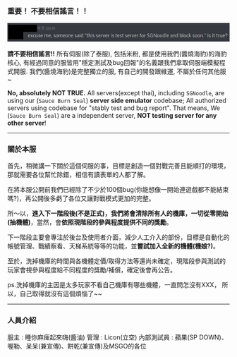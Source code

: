### 重要！ 不要相信謠言！！

![rumor](wtf.png)

**請不要相信謠言!!**  所有伺服(除了泰服), 包括米粉, 都是使用我們(醬燒海豹)的海豹核心, 有經過同意的服皆用"穩定測試及bug回報"的名義跟我們拿取伺服端模擬程式開服.
我們(醬燒海豹)是完整獨立的服, 有自己的開發跟維運, 不屬於任何其他服~

**No, absolutely NOT TRUE.** All servers(except thai), including `SGNoodle`, are using our (`Sauce Burn Seal`) **server side emulator** codebase;
All authorized servers using codebase for "stably test and bug report".
That means, We (`Sauce Burn Seal`) are a independent server, **NOT testing server for any other server**!

------

### 關於本服

首先，稍微講一下關於這個伺服的事，目標是創造一個對戰完善且能順打的環境，那就需要各位幫忙除錯，相信有讀表單的人都了解。

在將本服公開前我們已經除了不少於100個bug(你能想像一開始連遊戲都不能結束嗎?)，再公開後多虧了各位又讓對戰模式更加的完整。

所～以，**進入下一階段後(不是正式)，我們將會清除所有人的機庫，一切從零開始(抽機體)**，當然，會**依照現階段的參與程度提供不同的獎勵**。

下一階段主要會專注於後台及使用者介面，減少人工介入的部份，目標是自動化的帳號管理、戰績察看、天梯系統等等的功能，並**嘗試加入全新的機體(機娘?)**。

至於，洗掉機庫的時間與各機體定價/取得方法等還尚未確定，現階段參與測試的玩家會視參與程度給不同程度的獎勵/補償，確定後會再公告。

ps.洗掉機庫的主因是太多玩家不看自己機庫有哪些機體，一直問怎沒有XXX，
所以，自己取得就沒有這個煩惱了~~

------

### 人員介紹
服主 : 睡你麻痺起來嗨(醬油)
管理 : Licon(立空)
內部測試員 : 蘋果(SP DOWN)、喔勒、呆呆(兼宣傳)、餅乾(兼宣傳)及MSGO的各位

